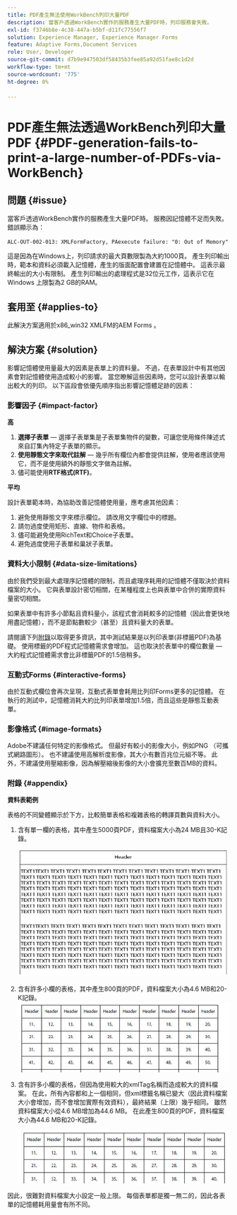 ```yaml
---
title: PDF產生無法使用WorkBench列印大量PDF
description: 當客戶透過WorkBench實作的服務產生大量PDF時，列印服務會失敗。
exl-id: f3746b8e-4c38-447a-b5bf-d11fc77556f7
solution: Experience Manager, Experience Manager Forms
feature: Adaptive Forms,Document Services
role: User, Developer
source-git-commit: d7b9e947503df58435b3fee85a92d51fae8c1d2d
workflow-type: tm+mt
source-wordcount: '775'
ht-degree: 0%

---
```


# PDF產生無法透過WorkBench列印大量PDF {#PDF-generation-fails-to-print-a-large-number-of-PDFs-via-WorkBench}

## 問題 {#issue}

當客戶透過WorkBench實作的服務產生大量PDF時。 服務因記憶體不足而失敗。 錯誤顯示為：

`ALC-OUT-002-013: XMLFormFactory, PAexecute failure: "0: Out of Memory"`

<!-- Attached is a simplified template (BollatoRiservatiLandscape_table_simple.xdp) that simulates the problem.
Using the Designer, if we associate the template "BollatoRiservatiLandscape_table_semplice.xdp" with the XML file "BollatoRiservati.xml" during the generation of the pdf, the process comes to occupy 1.6 Gb of RAM. On the server side, with the complete template, the pdf generation process breaks down, occupying 2 GB of RAM.-->

這是因為在Windows上，列印請求的最大頁數限製為大約1000頁。 產生列印輸出時，範本和資料必須載入記憶體，產生的版面配置會建置在記憶體中。 這表示最終輸出的大小有限制。 產生列印輸出的處理程式是32位元工作，這表示它在Windows <!--and 4 GB on UNIX-->上限製為2 GB的RAM。

## 套用至 {#applies-to}

此解決方案適用於x86_win32 XMLFM的AEM Forms <!--JEE Server and AEM Forms on OSGi Server-->。

## 解決方案 {#solution}

影響記憶體使用量最大的因素是表單上的資料量。 不過，在表單設計中有其他因素會對記憶體使用造成較小的影響。 當您瞭解這些因素時，您可以設計表單以輸出較大的列印。 以下區段會依優先順序指出影響記憶體足跡的因素：

### 影響因子 {#impact-factor}

**高**

1. **選擇子表單** — 選擇子表單集是子表單集物件的變數，可讓您使用條件陳述式來自訂集內特定子表單的顯示。
1. **使用靜態文字來取代註解** — 幾乎所有欄位內都會提供註解，使用者應該使用它，而不是使用額外的靜態文字做為註解。
1. 儘可能使用&#x200B;**RTF格式(RTF)**。

**平均**

設計表單範本時，為協助改善記憶體使用量，應考慮其他因素：

1. 避免使用靜態文字來標示欄位。 請改用文字欄位中的標題。
2. 請勿過度使用矩形、直線、物件和表格。
3. 儘可能避免使用RichText和Choice子表單。
4. 避免過度使用子表單和巢狀子表單。

### 資料大小限制 {#data-size-limitations}

由於我們受到最大處理序記憶體的限制，而且處理序耗用的記憶體不僅取決於資料檔案的大小。 它與表單設計密切相關，在某種程度上也與表單中合併的實際資料量密切相關。

如果表單中有許多小節點且資料量小，該程式會消耗較多的記憶體（因此會更快地用盡記憶體），而不是節點數較少（甚至）且資料量大的表單。

請閱讀下列[附錄](#appendix)以取得更多資訊，其中測試結果是以列印表單(非標籤PDF)為基礎。 使用標籤的PDF程式記憶體需求會增加。 這也取決於表單中的欄位數量 — 大約程式記憶體需求會比非標籤PDF的1.5倍稍多。

### 互動式Forms {#interactive-forms}

由於互動式欄位會再次呈現，互動式表單會耗用比列印Forms更多的記憶體。 在執行的測試中，記憶體消耗大約比列印表單增加1.5倍，而且這些是靜態互動表單。

### 影像格式 {#image-formats}

Adobe不建議任何特定的影像格式。 但最好有較小的影像大小，例如PNG （可攜式網路圖形）。 也不建議使用高解析度影像，其大小有數百兆位元組不等。 此外，不建議使用壓縮影像，因為解壓縮後影像的大小會擴充至數百MB的資料。

### 附錄 {#appendix}

**資料表範例**

表格的不同變體顯示於下方，比較簡單表格和複雜表格的轉譯頁數與資料大小。

1. 含有單一欄的表格，其中產生5000頁PDF，資料檔案大小為24 MB且30-K記錄。

   ![table_single_column](/help/forms/using/assets/table_single_column.png)

1. 含有許多小欄的表格，其中產生800頁的PDF，資料檔案大小為4.6 MB和20-K記錄。
   ![table_many_small_columns](/help/forms/using/assets/table_many_small_columns.png)

1. 含有許多小欄的表格，但因為使用較大的xmlTag名稱而造成較大的資料檔案。
在此，所有內容都和上一個相同，但xml標籤名稱已變大（因此資料檔案大小會增加，而不會增加實際有效資料），最終結果（上限）幾乎相同。 雖然資料檔案大小從4.6 MB增加為44.6 MB。 在此產生800頁的PDF，資料檔案大小為44.6 MB和20-K記錄。

   ![table_bigger_xml_tagname](/help/forms/using/assets/table_bigger_xml_tagname.png)

因此，很難對資料檔案大小設定一般上限。 每個表單都是獨一無二的，因此各表單的記憶體耗用量會有所不同。
